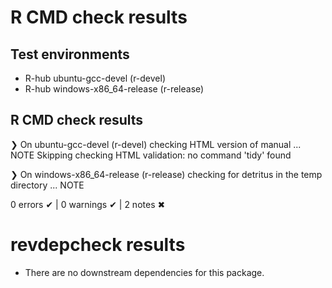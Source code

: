 # R CMD check results

## Test environments
- R-hub ubuntu-gcc-devel (r-devel)
- R-hub windows-x86_64-release (r-release)

## R CMD check results
❯ On ubuntu-gcc-devel (r-devel)
  checking HTML version of manual ... NOTE
  Skipping checking HTML validation: no command 'tidy' found

❯ On windows-x86_64-release (r-release)
  checking for detritus in the temp directory ... NOTE

0 errors ✔ | 0 warnings ✔ | 2 notes ✖

# revdepcheck results

- There are no downstream dependencies for this package.
